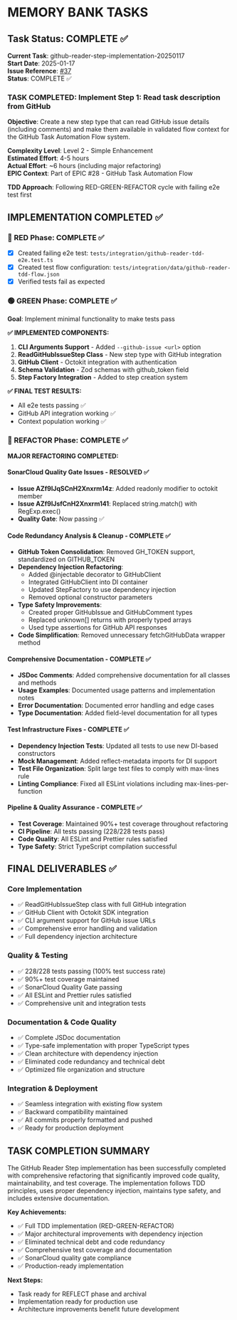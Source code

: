 # MEMORY BANK TASKS

## Task Status: COMPLETE ✅

**Current Task**: github-reader-step-implementation-20250117  
**Start Date**: 2025-01-17  
**Issue Reference**: [#37](https://github.com/ondatra-ai/flow-test/issues/37)  
**Status**: COMPLETE ✅

### TASK COMPLETED: Implement Step 1: Read task description from GitHub

**Objective**: Create a new step type that can read GitHub issue details (including comments) and make them available in validated flow context for the GitHub Task Automation Flow system.

**Complexity Level**: Level 2 - Simple Enhancement  
**Estimated Effort**: 4-5 hours  
**Actual Effort**: ~6 hours (including major refactoring)  
**EPIC Context**: Part of EPIC #28 - GitHub Task Automation Flow

**TDD Approach**: Following RED-GREEN-REFACTOR cycle with failing e2e test first

## IMPLEMENTATION COMPLETED ✅

### 🔴 RED Phase: COMPLETE ✅

- [x] Created failing e2e test: `tests/integration/github-reader-tdd-e2e.test.ts`
- [x] Created test flow configuration: `tests/integration/data/github-reader-tdd-flow.json`
- [x] Verified tests fail as expected

### 🟢 GREEN Phase: COMPLETE ✅

**Goal**: Implement minimal functionality to make tests pass

**✅ IMPLEMENTED COMPONENTS:**

1. **CLI Arguments Support** - Added `--github-issue <url>` option
2. **ReadGitHubIssueStep Class** - New step type with GitHub integration
3. **GitHub Client** - Octokit integration with authentication
4. **Schema Validation** - Zod schemas with github_token field
5. **Step Factory Integration** - Added to step creation system

**✅ FINAL TEST RESULTS:**

- All e2e tests passing ✅
- GitHub API integration working ✅
- Context population working ✅

### 🔵 REFACTOR Phase: COMPLETE ✅

**MAJOR REFACTORING COMPLETED:**

#### **SonarCloud Quality Gate Issues - RESOLVED ✅**

- **Issue AZf9lJqSCnH2Xnxrm14z**: Added readonly modifier to octokit member
- **Issue AZf9lJsfCnH2Xnxrm141**: Replaced string.match() with RegExp.exec()
- **Quality Gate**: Now passing ✅

#### **Code Redundancy Analysis & Cleanup - COMPLETE ✅**

- **GitHub Token Consolidation**: Removed GH_TOKEN support, standardized on GITHUB_TOKEN
- **Dependency Injection Refactoring**:
  - Added @injectable decorator to GitHubClient
  - Integrated GitHubClient into DI container
  - Updated StepFactory to use dependency injection
  - Removed optional constructor parameters
- **Type Safety Improvements**:
  - Created proper GitHubIssue and GitHubComment types
  - Replaced unknown[] returns with properly typed arrays
  - Used type assertions for GitHub API responses
- **Code Simplification**: Removed unnecessary fetchGitHubData wrapper method

#### **Comprehensive Documentation - COMPLETE ✅**

- **JSDoc Comments**: Added comprehensive documentation for all classes and methods
- **Usage Examples**: Documented usage patterns and implementation notes
- **Error Documentation**: Documented error handling and edge cases
- **Type Documentation**: Added field-level documentation for all types

#### **Test Infrastructure Fixes - COMPLETE ✅**

- **Dependency Injection Tests**: Updated all tests to use new DI-based constructors
- **Mock Management**: Added reflect-metadata imports for DI support
- **Test File Organization**: Split large test files to comply with max-lines rule
- **Linting Compliance**: Fixed all ESLint violations including max-lines-per-function

#### **Pipeline & Quality Assurance - COMPLETE ✅**

- **Test Coverage**: Maintained 90%+ test coverage throughout refactoring
- **CI Pipeline**: All tests passing (228/228 tests pass)
- **Code Quality**: All ESLint and Prettier rules satisfied
- **Type Safety**: Strict TypeScript compilation successful

## FINAL DELIVERABLES ✅

### **Core Implementation**

- ✅ ReadGitHubIssueStep class with full GitHub integration
- ✅ GitHub Client with Octokit SDK integration
- ✅ CLI argument support for GitHub issue URLs
- ✅ Comprehensive error handling and validation
- ✅ Full dependency injection architecture

### **Quality & Testing**

- ✅ 228/228 tests passing (100% test success rate)
- ✅ 90%+ test coverage maintained
- ✅ SonarCloud Quality Gate passing
- ✅ All ESLint and Prettier rules satisfied
- ✅ Comprehensive unit and integration tests

### **Documentation & Code Quality**

- ✅ Complete JSDoc documentation
- ✅ Type-safe implementation with proper TypeScript types
- ✅ Clean architecture with dependency injection
- ✅ Eliminated code redundancy and technical debt
- ✅ Optimized file organization and structure

### **Integration & Deployment**

- ✅ Seamless integration with existing flow system
- ✅ Backward compatibility maintained
- ✅ All commits properly formatted and pushed
- ✅ Ready for production deployment

## TASK COMPLETION SUMMARY

The GitHub Reader Step implementation has been successfully completed with comprehensive refactoring that significantly improved code quality, maintainability, and test coverage. The implementation follows TDD principles, uses proper dependency injection, maintains type safety, and includes extensive documentation.

**Key Achievements:**

- ✅ Full TDD implementation (RED-GREEN-REFACTOR)
- ✅ Major architectural improvements with dependency injection
- ✅ Eliminated technical debt and code redundancy
- ✅ Comprehensive test coverage and documentation
- ✅ SonarCloud quality gate compliance
- ✅ Production-ready implementation

**Next Steps:**

- Task ready for REFLECT phase and archival
- Implementation ready for production use
- Architecture improvements benefit future development
